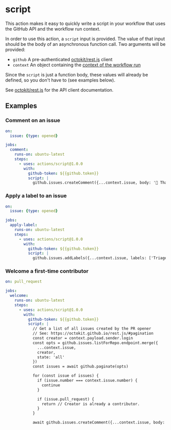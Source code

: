 # script

This action makes it easy to quickly write a script in your workflow that uses the GitHub API and the workflow run context.

In order to use this action, a `script` input is provided. The value of that input should be the body of an asynchronous function call. Two arguments will be provided:

- `github` A pre-authenticated [octokit/rest.js](https://github.com/octokit/rest.js) client
- `context` An object containing the [context of the workflow run](https://github.com/actions/toolkit/tree/master/packages/github)

Since the `script` is just a function body, these values will already be defined, so you don't have to (see examples below).

See [octokit/rest.js](https://octokit.github.io/rest.js/) for the API client documentation.

## Examples

### Comment on an issue

```yaml
on:
  issue: {type: opened}

jobs:
  comment:
    runs-on: ubuntu-latest
    steps:
      - uses: actions/script@1.0.0
        with:
          github-token: ${{github.token}}
          script: |
            github.issues.createComment({...context.issue, body: '👋 Thanks for reporting!'})
```

### Apply a label to an issue

```yaml
on:
  issue: {type: opened}

jobs:
  apply-label:
    runs-on: ubuntu-latest
    steps:
      - uses: actions/script@1.0.0
        with:
          github-token: ${{github.token}}
          script: |
            github.issues.addLabels({...context.issue, labels: ['Triage']})
```

### Welcome a first-time contributor

```yaml
on: pull_request

jobs:
  welcome:
    runs-on: ubuntu-latest
    steps:
      - uses: actions/script@1.0.0
        with:
          github-token: ${{github.token}}
          script: |
            // Get a list of all issues created by the PR opener
            // See: https://octokit.github.io/rest.js/#pagination
            const creator = context.payload.sender.login
            const opts = github.issues.listForRepo.endpoint.merge({
              ...context.issue,
              creator,
              state: 'all'
            })
            const issues = await github.paginate(opts)

            for (const issue of issues) {
              if (issue.number === context.issue.number) {
                continue
              }

              if (issue.pull_request) {
                return // Creator is already a contributor.
              }
            }

            await github.issues.createComment({...context.issue, body: 'Welcome, new contributor!'})
```
